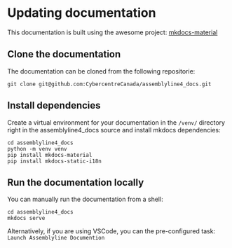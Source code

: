 # Updating documentation

This documentation is built using the awesome project: [mkdocs-material](https://squidfunk.github.io/mkdocs-material/)

## Clone the documentation

The documentation can be cloned from the following repositorie:
```
git clone git@github.com:CybercentreCanada/assemblyline4_docs.git
```

## Install dependencies

Create a virtual environment for your documentation in the `/venv/` directory right in the assemblyline4_docs source and install mkdocs dependencies:

```shell
cd assemblyline4_docs
python -m venv venv
pip install mkdocs-material
pip install mkdocs-static-i18n
```

## Run the documentation locally

You can manually run the documentation from a shell:
```shell
cd assemblyline4_docs
mkdocs serve
```

Alternatively, if you are using VSCode, you can the pre-configured task: `Launch Assemblyline Documention`

